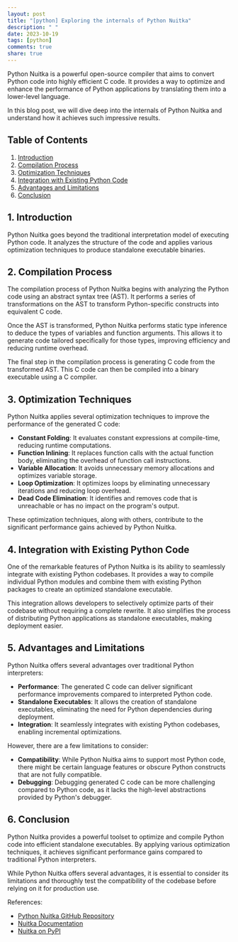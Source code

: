 ```yaml
---
layout: post
title: "[python] Exploring the internals of Python Nuitka"
description: " "
date: 2023-10-19
tags: [python]
comments: true
share: true
---
```


Python Nuitka is a powerful open-source compiler that aims to convert Python code into highly efficient C code. It provides a way to optimize and enhance the performance of Python applications by translating them into a lower-level language.

In this blog post, we will dive deep into the internals of Python Nuitka and understand how it achieves such impressive results.

## Table of Contents

1. [Introduction](#introduction)
2. [Compilation Process](#compilation-process)
3. [Optimization Techniques](#optimization-techniques)
4. [Integration with Existing Python Code](#integration-with-existing-python-code)
5. [Advantages and Limitations](#advantages-and-limitations)
6. [Conclusion](#conclusion)

## 1. Introduction

Python Nuitka goes beyond the traditional interpretation model of executing Python code. It analyzes the structure of the code and applies various optimization techniques to produce standalone executable binaries.

## 2. Compilation Process

The compilation process of Python Nuitka begins with analyzing the Python code using an abstract syntax tree (AST). It performs a series of transformations on the AST to transform Python-specific constructs into equivalent C code.

Once the AST is transformed, Python Nuitka performs static type inference to deduce the types of variables and function arguments. This allows it to generate code tailored specifically for those types, improving efficiency and reducing runtime overhead.

The final step in the compilation process is generating C code from the transformed AST. This C code can then be compiled into a binary executable using a C compiler.

## 3. Optimization Techniques

Python Nuitka applies several optimization techniques to improve the performance of the generated C code:

- **Constant Folding**: It evaluates constant expressions at compile-time, reducing runtime computations.
- **Function Inlining**: It replaces function calls with the actual function body, eliminating the overhead of function call instructions.
- **Variable Allocation**: It avoids unnecessary memory allocations and optimizes variable storage.
- **Loop Optimization**: It optimizes loops by eliminating unnecessary iterations and reducing loop overhead.
- **Dead Code Elimination**: It identifies and removes code that is unreachable or has no impact on the program's output.

These optimization techniques, along with others, contribute to the significant performance gains achieved by Python Nuitka.

## 4. Integration with Existing Python Code

One of the remarkable features of Python Nuitka is its ability to seamlessly integrate with existing Python codebases. It provides a way to compile individual Python modules and combine them with existing Python packages to create an optimized standalone executable.

This integration allows developers to selectively optimize parts of their codebase without requiring a complete rewrite. It also simplifies the process of distributing Python applications as standalone executables, making deployment easier.

## 5. Advantages and Limitations

Python Nuitka offers several advantages over traditional Python interpreters:

- **Performance**: The generated C code can deliver significant performance improvements compared to interpreted Python code.
- **Standalone Executables**: It allows the creation of standalone executables, eliminating the need for Python dependencies during deployment.
- **Integration**: It seamlessly integrates with existing Python codebases, enabling incremental optimizations.

However, there are a few limitations to consider:

- **Compatibility**: While Python Nuitka aims to support most Python code, there might be certain language features or obscure Python constructs that are not fully compatible.
- **Debugging**: Debugging generated C code can be more challenging compared to Python code, as it lacks the high-level abstractions provided by Python's debugger.

## 6. Conclusion

Python Nuitka provides a powerful toolset to optimize and compile Python code into efficient standalone executables. By applying various optimization techniques, it achieves significant performance gains compared to traditional Python interpreters.

While Python Nuitka offers several advantages, it is essential to consider its limitations and thoroughly test the compatibility of the codebase before relying on it for production use.

References:

- [Python Nuitka GitHub Repository](https://github.com/Nuitka/Nuitka)
- [Nuitka Documentation](https://nuitka.net/doc/)
- [Nuitka on PyPI](https://pypi.org/project/Nuitka/)